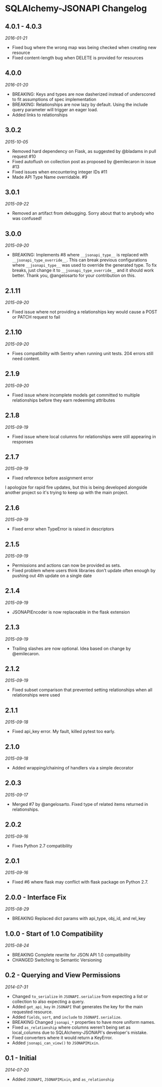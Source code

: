 # SQLAlchemy-JSONAPI Changelog

## 4.0.1 - 4.0.3

*2016-01-21*

* Fixed bug where the wrong map was being checked when creating new resource
* Fixed content-length bug when DELETE is provided for resources

## 4.0.0

*2016-01-20*

* BREAKING: Keys and types are now dasherized instead of underscored to fit assumptions of spec implementation
* BREAKING: Relationships are now lazy by default.  Using the include query parameter will trigger an eager load.
* Added links to relationships

## 3.0.2

*2015-10-05*

* Removed hard dependency on Flask, as suggested by @bladams in pull request #10
* Fixed autoflush on collection post as proposed by @emilecaron in issue #13
* Fixed issues when encountering integer IDs #11
* Made API Type Name overridable. #9

## 3.0.1

*2015-09-22*

* Removed an artifact from debugging.  Sorry about that to anybody who was confused!

## 3.0.0

*2015-09-20*

* BREAKING: Implements #8 where `__jsonapi_type__` is replaced with `__jsonapi_type_override__`.  This can break previous configurations where `__jsonapi_type__` was used to override the generated type.  To fix breaks, just change it to `__jsonapi_type_override__` and it should work better.  Thank you, @angelosarto for your contribution on this.

## 2.1.11

*2015-09-20*

* Fixed issue where not providing a relationships key would cause a POST or PATCH request to fail

## 2.1.10

*2015-09-20*

* Fixes compatibility with Sentry when running unit tests.  204 errors still need content.

## 2.1.9

*2015-09-20*

* Fixed issue where incomplete models get committed to multiple relationships before they earn redeeming attributes

## 2.1.8

*2015-09-19*

* Fixed issue where local columns for relationships were still appearing in responses

## 2.1.7

*2015-09-19*

* Fixed reference before assignment error

I apologize for rapid fire updates, but this is being developed alongside another project so it's trying to keep up with the main project.

## 2.1.6

*2015-09-19*

* Fixed error when TypeError is raised in descriptors

## 2.1.5

*2015-09-19*

* Permissions and actions can now be provided as sets.
* Fixed problem where users think libraries don't update often enough by pushing out 4th update on a single date

## 2.1.4

*2015-09-19*

* JSONAPIEncoder is now replaceable in the flask extension

## 2.1.3

*2015-09-19*

* Trailing slashes are now optional.  Idea based on change by @emilecaron.

## 2.1.2

*2015-09-19*

* Fixed subset comparison that prevented setting relationships when all relationships were used

## 2.1.1

*2015-09-18*

* Fixed api_key error.  My fault, killed pytest too early.

## 2.1.0

*2015-09-18*

* Added wrapping/chaining of handlers via a simple decorator

## 2.0.3

*2015-09-17*

* Merged #7 by @angelosarto.  Fixed type of related items returned in relationships.

## 2.0.2

*2015-09-16*

* Fixes Python 2.7 compatibility

## 2.0.1

*2015-09-16*

* Fixed #6 where flask may conflict with flask package on Python 2.7.

## 2.0.0 - Interface Fix

*2015-08-29*

* BREAKING Replaced dict params with api_type, obj_id, and rel_key

## 1.0.0 - Start of 1.0 Compatibility

*2015-08-24*

* BREAKING Complete rewrite for JSON API 1.0 compatibility
* CHANGED Switching to Semantic Versioning

## 0.2 - Querying and View Permissions

*2014-07-31*

* Changed `to_serialize` in `JSONAPI.serialize` from expecting a list or collection to also expecting a query.
* Added `get_api_key` in `JSONAPI` that generates the key for the main requested resource.
* Added `fields`, `sort`, and `include` to `JSONAPI.serialize`.
* BREAKING Changed `jsonapi_*` properties to have more uniform names.
* Fixed `as_relationship` where columns weren't being set as local_columns due to SQLAlchemy-JSONAPI's developer's mistake.
* Fixed converters where it would return a KeyError.
* Added `jsonapi_can_view()` to `JSONAPIMixin`.

## 0.1 - Initial

*2014-07-20*

* Added `JSONAPI`, `JSONAPIMixin`, and `as_relationship`
